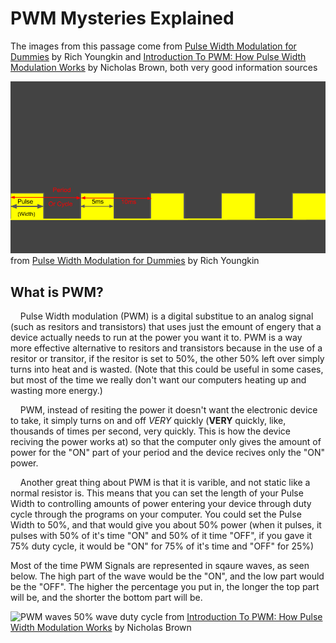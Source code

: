 # PWM Mysteries Explained

The images from this passage come from [Pulse Width Modulation for Dummies](https://youngkin.github.io/post/pulsewidthmodulationraspberrypi/) by Rich Youngkin and [Introduction To PWM: How Pulse Width Modulation Works](https://www.kompulsa.com/introduction-pwm-pulse-width-modulation-works/) by Nicholas Brown, both very good information sources


![PWM diagram](images/PWMPulsePeriod.png)
from [Pulse Width Modulation for Dummies](https://youngkin.github.io/post/pulsewidthmodulationraspberrypi/) by Rich Youngkin

## What is PWM?
&nbsp;&nbsp;&nbsp; Pulse Width modulation (PWM) is a digital substitue to an analog signal (such as resitors and transistors) that uses just the emount of engery that a device actually needs to run at the power you want it to. PWM is a way more effective alternative to resitors and transistors because in the use of a resitor or transitor, if the resitor is set to 50%, the other 50% left over simply turns into heat and is wasted. (Note that this could be useful in some cases, but most of the time we really don't want our computers heating up and wasting more energy.) 

&nbsp;&nbsp;&nbsp; PWM, instead of resiting the power it doesn't want the electronic device to take, it simply turns on and off *VERY* quickly (**VERY** quickly, like, thousands of times per second, very quickly. This is how the device reciving the power works at) so that the computer only gives the amount of power for the "ON" part of your period and the device recives only the "ON" power. 

&nbsp;&nbsp;&nbsp; Another great thing about PWM is that it is varible, and not static like a normal resistor is. This means that you can set the length of your Pulse Width to controlling amounts of power entering your device through duty cycle through the programs on your computer. You could set the Pulse Width to 50%, and that would give you about 50% power (when it pulses, it pulses with 50% of it's time "ON" and 50% of it time "OFF", if you gave it 75% duty cycle, it would be "ON" for 75% of it's time and "OFF" for 25%)

Most of the time PWM Signals are represented in sqaure waves, as seen below.
The high part of the wave would be the "ON", and the low part would be the "OFF". The higher the percentage you put in, the longer the top part will be, and the shorter the bottom part will be.

![PWM waves](https://i0.wp.com/www.kompulsa.com/wp-content/uploads/2017/04/PWM-Square-Wave-50-Duty-Cycle.png?ssl=1)
50% wave duty cycle from [Introduction To PWM: How Pulse Width Modulation Works](https://www.kompulsa.com/introduction-pwm-pulse-width-modulation-works/) by Nicholas Brown
